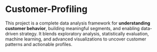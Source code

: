 # Customer-Profiling
This project is a complete data analysis framework for **understanding customer behavior**, building meaningful segments, and enabling data-driven strategy. It blends exploratory analysis, statistically evaluation,  machine learning, and advanced visualizations to uncover customer patterns and actionable profiles. 
